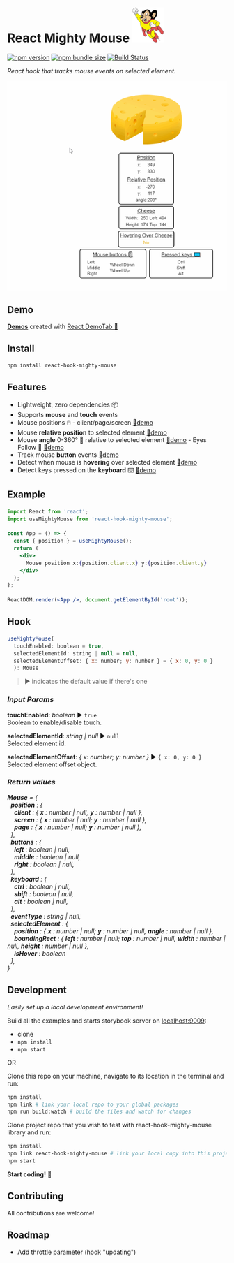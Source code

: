 # React Mighty Mouse ![Mighty Mouse](mighty-mouse.png)

[![npm version][npm-badge]][npm-url]
[![npm bundle size][size-badge]][npm-url]
[![Build Status][build-badge]][build-url]

_React hook that tracks mouse events on selected element._

![](demo.gif)

## Demo

**[Demos](https://mkosir.github.io/react-hook-mighty-mouse)** created with [React DemoTab 📑](https://github.com/mkosir/react-demo-tab)

## Install

```bash
npm install react-hook-mighty-mouse
```

## Features

- Lightweight, zero dependencies 📦
- Supports **mouse** and **touch** events
- Mouse positions 🖱️ - client/page/screen [🔗demo](https://mkosir.github.io/react-hook-mighty-mouse/?path=/story/react-mighty-mouse--positions)
- Mouse **relative position** to selected element [🔗demo](https://mkosir.github.io/react-hook-mighty-mouse/?path=/story/react-mighty-mouse--relative-position)
- Mouse **angle** 0-360° 📐 relative to selected element [🔗demo](https://mkosir.github.io/react-hook-mighty-mouse/?path=/story/react-mighty-mouse--mouse-angle) - Eyes Follow 👀 [🔗demo](https://mkosir.github.io/react-hook-mighty-mouse/?path=/story/react-mighty-mouse--eyes-follow)
- Track mouse **button** events [🔗demo](https://mkosir.github.io/react-hook-mighty-mouse/?path=/story/react-mighty-mouse--mouse-buttons)
- Detect when mouse is **hovering** over selected element [🔗demo](https://mkosir.github.io/react-hook-mighty-mouse/?path=/story/react-mighty-mouse--mouse-over-selected-element)
- Detect keys pressed on the **keyboard** ⌨️ [🔗demo](https://mkosir.github.io/react-hook-mighty-mouse/?path=/story/react-mighty-mouse--keyboard)

## Example

```jsx
import React from 'react';
import useMightyMouse from 'react-hook-mighty-mouse';

const App = () => {
  const { position } = useMightyMouse();
  return (
    <div>
      Mouse position x:{position.client.x} y:{position.client.y}
    </div>
  );
};

ReactDOM.render(<App />, document.getElementById('root'));
```

## Hook

```js
useMightyMouse(
  touchEnabled: boolean = true,
  selectedElementId: string | null = null,
  selectedElementOffset: { x: number; y: number } = { x: 0, y: 0 }
  ): Mouse
```

> ▶︎ indicates the default value if there's one

### _Input Params_

**touchEnabled**: _boolean_ ▶︎ `true`  
Boolean to enable/disable touch.

**selectedElementId**: _string | null_ ▶︎ `null`  
Selected element id.

**selectedElementOffset**: _{ x: number; y: number }_ ▶︎ `{ x: 0, y: 0 }`  
Selected element offset object.

### _Return values_

_**Mouse** = {  
&nbsp;&nbsp;**position** : {  
&nbsp;&nbsp;&nbsp;&nbsp;**client** : { **x** : number | null, **y** : number | null },  
&nbsp;&nbsp;&nbsp;&nbsp;**screen** : { **x** : number | null; **y** : number | null },  
&nbsp;&nbsp;&nbsp;&nbsp;**page** : { **x** : number | null; **y** : number | null },  
&nbsp;&nbsp;},  
&nbsp;&nbsp;**buttons** : {  
&nbsp;&nbsp;&nbsp;&nbsp;**left** : boolean | null,  
&nbsp;&nbsp;&nbsp;&nbsp;**middle** : boolean | null,  
&nbsp;&nbsp;&nbsp;&nbsp;**right** : boolean | null,  
&nbsp;&nbsp;},  
&nbsp;&nbsp;**keyboard** : {  
&nbsp;&nbsp;&nbsp;&nbsp;**ctrl** : boolean | null,  
&nbsp;&nbsp;&nbsp;&nbsp;**shift** : boolean | null,  
&nbsp;&nbsp;&nbsp;&nbsp;**alt** : boolean | null,  
&nbsp;&nbsp;},  
&nbsp;&nbsp;**eventType** : string | null,  
&nbsp;&nbsp;**selectedElement** : {  
&nbsp;&nbsp;&nbsp;&nbsp;**position** : { **x** : number | null; **y** : number | null, **angle** : number | null },  
&nbsp;&nbsp;&nbsp;&nbsp;**boundingRect** : { **left** : number | null; **top** : number | null, **width** : number | null, **height** : number | null },  
&nbsp;&nbsp;&nbsp;&nbsp;**isHover** : boolean  
&nbsp;&nbsp;},  
}_

## Development

_Easily set up a local development environment!_

Build all the examples and starts storybook server on [localhost:9009](http://localhost:9009):

- clone
- `npm install`
- `npm start`

OR

Clone this repo on your machine, navigate to its location in the terminal and run:

```bash
npm install
npm link # link your local repo to your global packages
npm run build:watch # build the files and watch for changes
```

Clone project repo that you wish to test with react-hook-mighty-mouse library and run:

```bash
npm install
npm link react-hook-mighty-mouse # link your local copy into this project's node_modules
npm start
```

**Start coding!** 🎉

## Contributing

All contributions are welcome!

## Roadmap

- Add throttle parameter (hook "updating")

[npm-url]: https://www.npmjs.com/package/react-hook-mighty-mouse
[npm-badge]: https://img.shields.io/npm/v/react-hook-mighty-mouse.svg
[size-badge]: https://img.shields.io/bundlephobia/minzip/react-hook-mighty-mouse.svg
[build-badge]: https://travis-ci.com/mkosir/react-hook-mighty-mouse.svg
[build-url]: https://travis-ci.com/mkosir/react-hook-mighty-mouse
